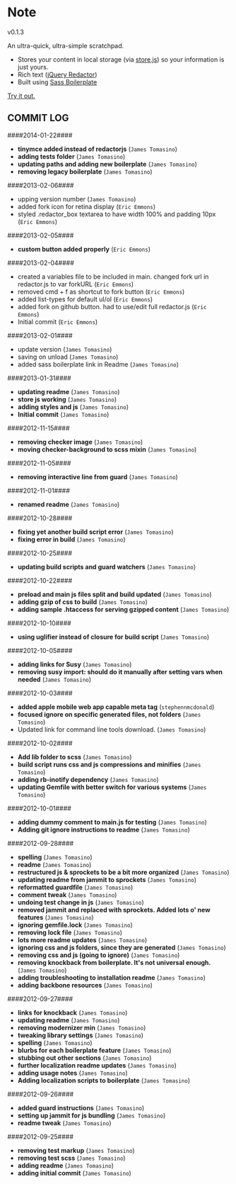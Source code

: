 Note
===

v0.1.3

An ultra-quick, ultra-simple scratchpad. 

- Stores your content in local storage (via [store.js](https://github.com/marcuswestin/store.js/)) so your information is just yours.
- Rich text ([jQuery Redactor](http://imperavi.com/redactor/))
- Built using [Sass Boilerplate](https://github.com/jamestomasino/sass-boilerplate)

[Try it out.](http://jamestomasino.github.com/note/)
## COMMIT LOG ##

####2014-01-22####

 * __tinymce added instead of redactorjs__ (`James Tomasino`)
 * __adding tests folder__ (`James Tomasino`)
 * __updating paths and adding new boilerplate__ (`James Tomasino`)
 * __removing legacy boilerplate__ (`James Tomasino`)

####2013-02-06####

 * upping version number (`James Tomasino`)
 * added fork icon for retina display (`Eric Emmons`)
 * styled .redactor_box textarea to have width 100% and padding 10px (`Eric Emmons`)

####2013-02-05####

 * __custom button added properly__ (`Eric Emmons`)

####2013-02-04####

 * created a variables file to be included in main. changed fork url in redactor.js to var forkURL (`Eric Emmons`)
 * removed cmd + f as shortcut to fork button (`Eric Emmons`)
 * added list-types for default ul/ol (`Eric Emmons`)
 * added fork on github button. had to use/edit full redactor.js (`Eric Emmons`)
 * Initial commit (`Eric Emmons`)

####2013-02-01####

 * update version (`James Tomasino`)
 * saving on unload (`James Tomasino`)
 * added sass boilerplate link in Readme (`James Tomasino`)

####2013-01-31####

 * __updating readme__ (`James Tomasino`)
 * __store js working__ (`James Tomasino`)
 * __adding styles and js__ (`James Tomasino`)
 * __Initial commit__ (`James Tomasino`)

####2012-11-15####

 * __removing checker image__ (`James Tomasino`)
 * __moving checker-background to scss mixin__ (`James Tomasino`)

####2012-11-05####

 * __removing interactive line from guard__ (`James Tomasino`)

####2012-11-01####

 * __renamed readme__ (`James Tomasino`)

####2012-10-28####

 * __fixing yet another build script error__ (`James Tomasino`)
 * __fixing error in build__ (`James Tomasino`)

####2012-10-25####

 * __updating build scripts and guard watchers__ (`James Tomasino`)

####2012-10-22####

 * __preload and main js files split and build updated__ (`James Tomasino`)
 * __adding gzip of css to build__ (`James Tomasino`)
 * __adding sample .htaccess for serving gzipped content__ (`James Tomasino`)

####2012-10-10####

 * __using uglifier instead of closure for build script__ (`James Tomasino`)

####2012-10-05####

 * __adding links for Susy__ (`James Tomasino`)
 * __removing susy import: should do it manually after setting vars when needed__ (`James Tomasino`)

####2012-10-03####

 * __added apple mobile web app capable meta tag__ (`stephennmcdonald`)
 * __focused ignore on specific generated files, not folders__ (`James Tomasino`)
 * Updated link for command line tools download. (`James Tomasino`)

####2012-10-02####

 * __Add lib folder to scss__ (`James Tomasino`)
 * __build script runs css and js compressions and minifies__ (`James Tomasino`)
 * __adding rb-inotify dependency__ (`James Tomasino`)
 * __updating Gemfile with better switch for various systems__ (`James Tomasino`)

####2012-10-01####

 * __adding dummy comment to main.js for testing__ (`James Tomasino`)
 * __Adding git ignore instructions to readme__ (`James Tomasino`)

####2012-09-28####

 * __spelling__ (`James Tomasino`)
 * __readme__ (`James Tomasino`)
 * __restructured js & sprockets to be a bit more organized__ (`James Tomasino`)
 * __updating readme from jammit to sprockets__ (`James Tomasino`)
 * __reformatted guardfile__ (`James Tomasino`)
 * __comment tweak__ (`James Tomasino`)
 * __undoing test change in js__ (`James Tomasino`)
 * __removed jammit and replaced with sprockets. Added lots o' new features__ (`James Tomasino`)
 * __ignoring gemfile.lock__ (`James Tomasino`)
 * __removing lock file__ (`James Tomasino`)
 * __lots more readme updates__ (`James Tomasino`)
 * __ignoring css and js folders, since they are generated__ (`James Tomasino`)
 * __removing css and js (going to ignore)__ (`James Tomasino`)
 * __removing knockback from boilerplate. It's not universal enough.__ (`James Tomasino`)
 * __adding troubleshooting to installation readme__ (`James Tomasino`)
 * __adding backbone resources__ (`James Tomasino`)

####2012-09-27####

 * __links for knockback__ (`James Tomasino`)
 * __updating readme__ (`James Tomasino`)
 * __removing modernizer min__ (`James Tomasino`)
 * __tweaking library settings__ (`James Tomasino`)
 * __spelling__ (`James Tomasino`)
 * __blurbs for each boilerplate feature__ (`James Tomasino`)
 * __stubbing out other sections__ (`James Tomasino`)
 * __further localization readme updates__ (`James Tomasino`)
 * __adding usage notes__ (`James Tomasino`)
 * __Adding localization scripts to boilerplate__ (`James Tomasino`)

####2012-09-26####

 * __added guard instructions__ (`James Tomasino`)
 * __setting up jammit for js bundling__ (`James Tomasino`)
 * __readme tweak__ (`James Tomasino`)

####2012-09-25####

 * __removing test markup__ (`James Tomasino`)
 * __removing test scss__ (`James Tomasino`)
 * __adding readme__ (`James Tomasino`)
 * __adding initial commit__ (`James Tomasino`)
